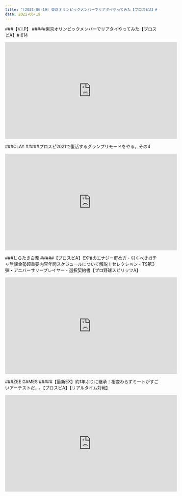 ```yaml
---
title: "[2021-06-19] 東京オリンピックメンバーでリアタイやってみた【プロスピA】# 614 他"
date: 2021-06-19
---
```

###【V.I.P】
#####東京オリンピックメンバーでリアタイやってみた【プロスピA】# 614
<iframe width="560" height="315" src="https://www.youtube.com/embed/yv44EckG0rA" frameborder="0" allow="accelerometer; autoplay; clipboard-write; encrypted-media; gyroscope; picture-in-picture" allowfullscreen></iframe>

###CLAY
#####プロスピ2021で復活するグランプリモードをやる。その4
<iframe width="560" height="315" src="https://www.youtube.com/embed/iTM824bA7yo" frameborder="0" allow="accelerometer; autoplay; clipboard-write; encrypted-media; gyroscope; picture-in-picture" allowfullscreen></iframe>

###しらたき白瀧
#####【プロスピA】EX後のエナジー貯め方・引くべきガチャ無課金勢超重要内容年間スケジュールについて解説！セレクション・TS第3弾・アニバーサリープレイヤー・選択契約書【プロ野球スピリッツA】
<iframe width="560" height="315" src="https://www.youtube.com/embed/yJoWbLDDX0w" frameborder="0" allow="accelerometer; autoplay; clipboard-write; encrypted-media; gyroscope; picture-in-picture" allowfullscreen></iframe>

###ZEE GAMES
#####【最新EX】約1年ぶりに継承！相変わらずミートがすごいアーチストだ…。【プロスピA】【リアルタイム対戦】
<iframe width="560" height="315" src="https://www.youtube.com/embed/VjejCuh6Q8w" frameborder="0" allow="accelerometer; autoplay; clipboard-write; encrypted-media; gyroscope; picture-in-picture" allowfullscreen></iframe>

